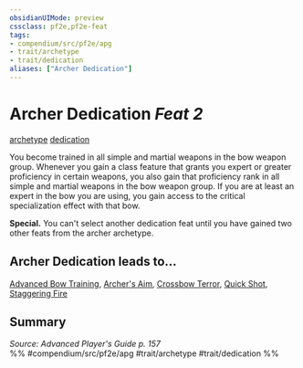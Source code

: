 ```yaml
---
obsidianUIMode: preview
cssclass: pf2e,pf2e-feat
tags:
- compendium/src/pf2e/apg
- trait/archetype
- trait/dedication
aliases: ["Archer Dedication"]
---
```

# Archer Dedication  *Feat 2*  
[archetype](/rules/traits/archetype.md)  [dedication](/rules/traits/dedication.md)  


You become trained in all simple and martial weapons in the bow weapon group. Whenever you gain a class feature that grants you expert or greater proficiency in certain weapons, you also gain that proficiency rank in all simple and martial weapons in the bow weapon group. If you are at least an expert in the bow you are using, you gain access to the critical specialization effect with that bow.

**Special.** You can't select another dedication feat until you have gained two other feats from the archer archetype.

## Archer Dedication leads to...

[Advanced Bow Training](/compendium/feats/advanced-bow-training-apg.md), [Archer's Aim](/compendium/feats/archers-aim-apg.md), [Crossbow Terror](/compendium/feats/crossbow-terror-apg.md), [Quick Shot](/compendium/feats/quick-shot-apg.md), [Staggering Fire](/compendium/feats/staggering-fire-lokl.md)

## Summary

*Source: Advanced Player's Guide p. 157*  
%% #compendium/src/pf2e/apg #trait/archetype #trait/dedication %%